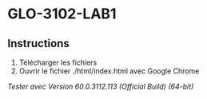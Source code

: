 # GLO-3102-LAB1

## Instructions
1. Télécharger les fichiers
2. Ouvrir le fichier ./html/index.html avec Google Chrome

_Tester avec Version 60.0.3112.113 (Official Build) (64-bit)_
